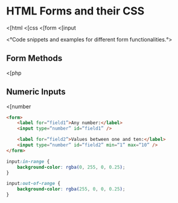 # HTML Forms and their CSS
<[html
<[css
<[form
<[input

<°Code snippets and examples for different form functionalities.°>

## Form Methods
<[php


## Numeric Inputs
<[number

```html
<form>
    <label for=“field1”>Any number:</label>
    <input type=“number” id=“field1” />

    <label for=“field2”>Values between one and ten:</label>
    <input type=“number” id=“field2” min=“1” max=“10” />
</form>
```

```css
input:in-range {
    background-color: rgba(0, 255, 0, 0.25);
}

input:out-of-range {
    background-color: rgba(255, 0, 0, 0.25);
}
```
